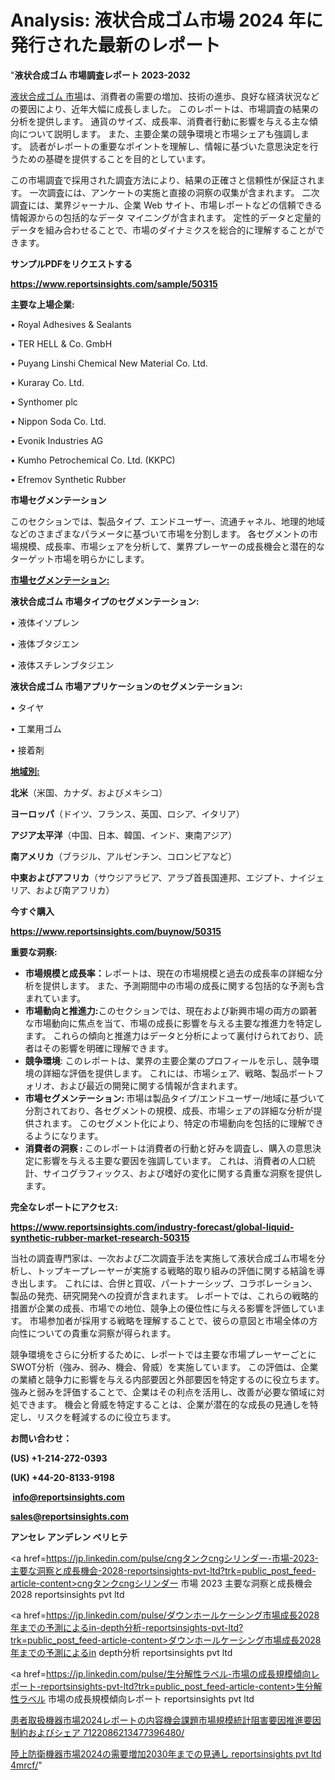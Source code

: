 # Analysis: 液状合成ゴム市場 2024 年に発行された最新のレポート

"<strong>液状合成ゴム 市場調査レポート 2023-2032</strong>

<a href=https://www.reportsinsights.com/sample/50315>液状合成ゴム 市場</a>は、消費者の需要の増加、技術の進歩、良好な経済状況などの要因により、近年大幅に成長しました。 このレポートは、市場調査の結果の分析を提供します。 通貨のサイズ、成長率、消費者行動に影響を与える主な傾向について説明します。 また、主要企業の競争環境と市場シェアも強調します。 読者がレポートの重要なポイントを理解し、情報に基づいた意思決定を行うための基礎を提供することを目的としています。

この市場調査で採用された調査方法により、結果の正確さと信頼性が保証されます。 一次調査には、アンケートの実施と直接の洞察の収集が含まれます。 二次調査には、業界ジャーナル、企業 Web サイト、市場レポートなどの信頼できる情報源からの包括的なデータ マイニングが含まれます。 定性的データと定量的データを組み合わせることで、市場のダイナミクスを総合的に理解することができます。

<strong><b>サンプルPDFをリクエストする</b></strong>

<a href=https://www.reportsinsights.com/sample/50315><strong><u>https://www.reportsinsights.com/sample/50315</u></strong></a>

<strong>主要な上場企業:</strong>

• Royal Adhesives & Sealants

• TER HELL & Co. GmbH

• Puyang Linshi Chemical New Material Co.  Ltd.

• Kuraray Co.  Ltd.

• Synthomer plc

• Nippon Soda Co.  Ltd.

• Evonik Industries AG

• Kumho Petrochemical Co.  Ltd. (KKPC)

• Efremov Synthetic Rubber

<strong>市場セグメンテーション</strong>

このセクションでは、製品タイプ、エンドユーザー、流通チャネル、地理的地域などのさまざまなパラメータに基づいて市場を分割します。 各セグメントの市場規模、成長率、市場シェアを分析して、業界プレーヤーの成長機会と潜在的なターゲット市場を明らかにします。

<strong><u>市場セグメンテーション</u></strong><strong><u>:</u></strong>

<strong>液状合成ゴム 市場タイプのセグメンテーション:</strong>

• 液体イソプレン

• 液体ブタジエン

• 液体スチレンブタジエン

<strong>液状合成ゴム 市場アプリケーションのセグメンテーション:</strong>

• タイヤ

• 工業用ゴム

• 接着剤

<strong><u>地域別</u></strong><strong><u>:</u></strong>

<strong>北米</strong>（米国、カナダ、およびメキシコ）

<strong>ヨーロッパ</strong>（ドイツ、フランス、英国、ロシア、イタリア）

<strong>アジア太平洋</strong>（中国、日本、韓国、インド、東南アジア）

<strong>南アメリカ</strong>（ブラジル、アルゼンチン、コロンビアなど）

<strong>中東およびアフリカ</strong>（サウジアラビア、アラブ首長国連邦、エジプト、ナイジェリア、および南アフリカ）

<strong>今すぐ購入</strong>

<a href=https://www.reportsinsights.com/buynow/50315><strong><u>https://www.reportsinsights.com/buynow/50315</u></strong></a>

<strong>重要な洞察:</strong>
<ul>
  <li><strong>市場規模と成長率：</strong>レポートは、現在の市場規模と過去の成長率の詳細な分析を提供します。 また、予測期間中の市場の成長に関する包括的な予測も含まれています。</li>
  <li><strong>市場動向と推進力:</strong>このセクションでは、現在および新興市場の両方の顕著な市場動向に焦点を当て、市場の成長に影響を与える主要な推進力を特定します。 これらの傾向と推進力はデータと分析によって裏付けられており、読者はその影響を明確に理解できます。</li>
  <li><strong>競争環境</strong>: このレポートは、業界の主要企業のプロフィールを示し、競争環境の詳細な評価を提供します。 これには、市場シェア、戦略、製品ポートフォリオ、および最近の開発に関する情報が含まれます。</li>
  <li><strong>市場セグメンテーション: </strong>市場は製品タイプ/エンドユーザー/地域に基づいて分割されており、各セグメントの規模、成長、市場シェアの詳細な分析が提供されます。 このセグメント化により、特定の市場動向を包括的に理解できるようになります。</li>
  <li><strong>消費者の洞察 : </strong>このレポートは消費者の行動と好みを調査し、購入の意思決定に影響を与える主要な要因を強調しています。 これは、消費者の人口統計、サイコグラフィックス、および嗜好の変化に関する貴重な洞察を提供します。</li>
</ul>
<strong>完全なレポートにアクセス:</strong>

<a href=https://www.reportsinsights.com/industry-forecast/global-liquid-synthetic-rubber-market-research-50315><strong><u><b>https://www.reportsinsights.com/industry-forecast/global-liquid-synthetic-rubber-market-research-50315</b></u></strong></a>

当社の調査専門家は、一次および二次調査手法を実施して液状合成ゴム市場を分析し、トップキープレーヤーが実施する戦略的取り組みの評価に関する結論を導き出します。 これには、合併と買収、パートナーシップ、コラボレーション、製品の発売、研究開発への投資が含まれます。 レポートでは、これらの戦略的措置が企業の成長、市場での地位、競争上の優位性に与える影響を評価しています。 市場参加者が採用する戦略を理解することで、彼らの意図と市場全体の方向性についての貴重な洞察が得られます。

競争環境をさらに分析するために、レポートでは主要な市場プレーヤーごとにSWOT分析（強み、弱み、機会、脅威）を実施しています。 この評価は、企業の業績と競争力に影響を与える内部要因と外部要因を特定するのに役立ちます。 強みと弱みを評価することで、企業はその利点を活用し、改善が必要な領域に対処できます。 機会と脅威を特定することは、企業が潜在的な成長の見通しを特定し、リスクを軽減するのに役立ちます。

<strong>お問い合わせ：</strong>

<strong>(US) +1-214-272-0393</strong>

<strong>(UK) +44-20-8133-9198</strong>

<strong> </strong><a href=info@reportsinsights.com><strong><u>info@reportsinsights.com</u></strong></a>

<a href=sales@reportsinsights.com><strong><u>sales@reportsinsights.com</u></strong></a>

<strong>アンセレ アンデレン ベリヒテ</strong>

<a href=https://jp.linkedin.com/pulse/cngタンクcngシリンダー-市場-2023-主要な洞察と成長機会-2028-reportsinsights-pvt-ltd?trk=public_post_feed-article-content>cngタンクcngシリンダー 市場 2023 主要な洞察と成長機会 2028 reportsinsights pvt ltd</a>

<a href=https://jp.linkedin.com/pulse/ダウンホールケーシング市場成長2028年までの予測によるin-depth分析-reportsinsights-pvt-ltd?trk=public_post_feed-article-content>ダウンホールケーシング市場成長2028年までの予測によるin depth分析 reportsinsights pvt ltd</a>

<a href=https://jp.linkedin.com/pulse/生分解性ラベル-市場の成長規模傾向レポート-reportsinsights-pvt-ltd?trk=public_post_feed-article-content>生分解性ラベル 市場の成長規模傾向レポート reportsinsights pvt ltd</a>

<a href=https://www.linkedin.com/pulse/患者取扱機器市場2024レポートの内容機会課題市場規模統計阻害要因推進要因制約およびシェア-7122086213477396480/>患者取扱機器市場2024レポートの内容機会課題市場規模統計阻害要因推進要因制約およびシェア 7122086213477396480/</a>

<a href=https://www.linkedin.com/pulse/陸上防衛機器市場2024の需要増加2030年までの見通し-reportsinsights-pvt-ltd-4mrcf/>陸上防衛機器市場2024の需要増加2030年までの見通し reportsinsights pvt ltd 4mrcf/</a>"
